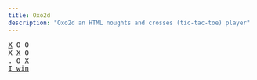 ```yaml
---
title: Oxo2d 
description: "Oxo2d an HTML noughts and crosses (tic-tac-toe) player"
---
```


<pre class="oxo2d">
<u>X</u> O O
X <u>X</u> O
. O <u>X</u>
<a href="../">I win</a>
</pre>
